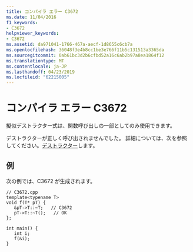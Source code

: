 ```yaml
---
title: コンパイラ エラー C3672
ms.date: 11/04/2016
f1_keywords:
- C3672
helpviewer_keywords:
- C3672
ms.assetid: da971041-1766-467a-aecf-1d8655c6cb7a
ms.openlocfilehash: 36048f3e4b8cc1be3e766f11b5c131513a3365da
ms.sourcegitcommit: 0ab61bc3d2b6cfbd52a16c6ab2b97a8ea1864f12
ms.translationtype: MT
ms.contentlocale: ja-JP
ms.lasthandoff: 04/23/2019
ms.locfileid: "62215005"
---
```

# <a name="compiler-error-c3672"></a>コンパイラ エラー C3672

擬似デストラクター式は、関数呼び出しの一部としてのみ使用できます。

デストラクターが正しく呼び出されませんでした。  詳細については、次を参照してください。[デストラクター](../../cpp/destructors-cpp.md)します。

## <a name="example"></a>例

次の例では、C3672 が生成されます。

```
// C3672.cpp
template<typename T>
void f(T* pT) {
   &pT->T::~T;   // C3672
   pT->T::~T();   // OK
};

int main() {
   int i;
   f(&i);
}
```
